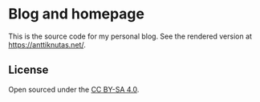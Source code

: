 # Blog and homepage

This is the source code for my personal blog. See the rendered version at https://anttiknutas.net/.

## License

Open sourced under the [CC BY-SA 4.0](LICENSE.md).
